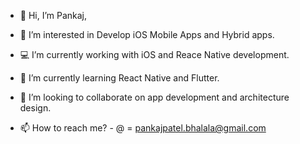 - 👋 Hi, I’m Pankaj,



- 👀 I’m interested in Develop iOS Mobile Apps and Hybrid apps.
- 💻 I’m currently working with iOS and Reace Native development.
- 🌱 I’m currently learning React Native and Flutter.
- 💞️ I’m looking to collaborate on app development and architecture design.
- 📫 How to reach me? - @ = pankajpatel.bhalala@gmail.com


<!---
pankaj002/pankaj002 is a ✨ special ✨ repository because its `README.md` (this file) appears on your GitHub profile.
You can click the Preview link to take a look at your changes.
--->
